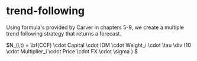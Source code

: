 # trend-following
Using formula's provided by Carver in chapters 5-9, we create a multiple trend following strategy that returns a forecast.

$N_(i,t) = \bf(CCF) \cdot Capital \cdot IDM \cdot Weight_i \cdot \tau \div (10 \cdot Multiplier_i \cdot Price \cdot FX \cdot \sigma ) $
